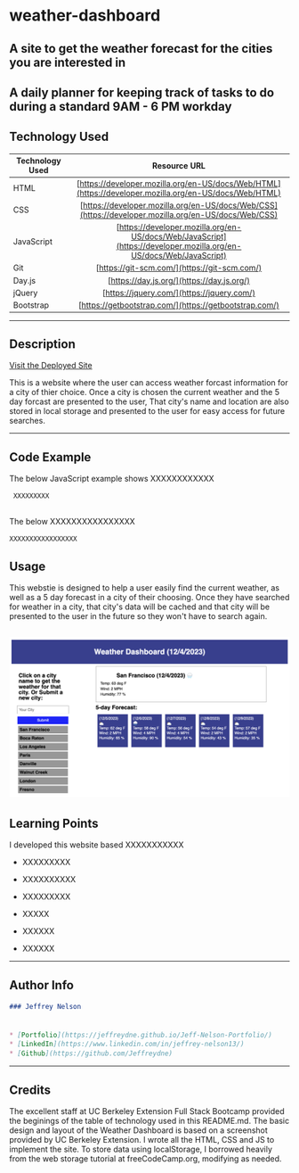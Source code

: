 # weather-dashboard
A site to get the weather forecast for the cities you are interested in
---
A daily planner for keeping track of tasks to do during a standard 9AM - 6 PM workday
---

## Technology Used 

| Technology Used         | Resource URL           | 
| ------------- |:-------------:| 
| HTML    | [https://developer.mozilla.org/en-US/docs/Web/HTML](https://developer.mozilla.org/en-US/docs/Web/HTML) | 
| CSS     | [https://developer.mozilla.org/en-US/docs/Web/CSS](https://developer.mozilla.org/en-US/docs/Web/CSS)      |
| JavaScript     | [https://developer.mozilla.org/en-US/docs/Web/JavaScript](https://developer.mozilla.org/en-US/docs/Web/JavaScript)      |   
| Git | [https://git-scm.com/](https://git-scm.com/)     |    
| Day.js | [https://day.js.org/](https://day.js.org/)     |
| jQuery | [https://jquery.com/](https://jquery.com/)     | 
| Bootstrap | [https://getbootstrap.com/](https://getbootstrap.com/)     |  
---

## Description

[Visit the Deployed Site](https://jeffreydne.github.io/weather-dashboard)

This is a website where the user can access weather forcast information for a city of thier choice. Once a city is chosen the current weather and the 5 day forcast are presented to the user, That city's name and location are also stored in local storage and presented to the user for easy access for future searches. 

---

## Code Example

The below JavaScript example shows XXXXXXXXXXXX



```JS
 XXXXXXXXX
 
```
The below XXXXXXXXXXXXXXXX 

```JS
XXXXXXXXXXXXXXXXX
```
## Usage

This webstie is designed to help a user easily find the current weather, as well as a 5 day forecast in a city of their choosing. Once they have searched for weather in a city, that city's data will be cached and that city will be presented to the user in the future so they won't have to search again. 


![ alt text](./assets/img/weather-dashboard-screenshot.png)
---

## Learning Points

I developed this website based XXXXXXXXXXX

* XXXXXXXXX 

* XXXXXXXXXX 

* XXXXXXXXX 

*  XXXXX

* XXXXXX

* XXXXXX

---

## Author Info

```md
### Jeffrey Nelson


* [Portfolio](https://jeffreydne.github.io/Jeff-Nelson-Portfolio/)
* [LinkedIn](https://www.linkedin.com/in/jeffrey-nelson13/)
* [Github](https://github.com/Jeffreydne)
```

---
## Credits
 The excellent staff at UC Berkeley Extension Full Stack Bootcamp provided the beginings of the table of technology used in this README.md. The basic design and layout of the Weather Dashboard is based on a screenshot provided by UC Berkeley Extension. I wrote all the HTML, CSS and JS to implement the site.
 To store data using localStorage, I borrowed heavily from the web storage tutorial at freeCodeCamp.org, modifying as needed.